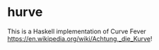 # hurve
This is a Haskell implementation of Curve Fever https://en.wikipedia.org/wiki/Achtung,_die_Kurve! 
